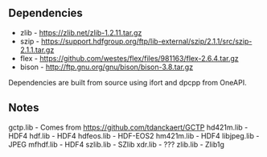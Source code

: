 ## Dependencies
- zlib - https://zlib.net/zlib-1.2.11.tar.gz
- szip - https://support.hdfgroup.org/ftp/lib-external/szip/2.1.1/src/szip-2.1.1.tar.gz
- flex - https://github.com/westes/flex/files/981163/flex-2.6.4.tar.gz
- bison - http://ftp.gnu.org/gnu/bison/bison-3.8.tar.gz

Dependencies are built from source using ifort and dpcpp from OneAPI.

## Notes

gctp.lib - Comes from https://github.com/tdanckaert/GCTP
hd421m.lib - HDF4
hdf.lib - HDF4
hdfeos.lib - HDF-EOS2
hm421m.lib - HDF4
libjpeg.lib - JPEG
mfhdf.lib - HDF4
szlib.lib - SZlib
xdr.lib - ???
zlib.lib - Zlib1g
